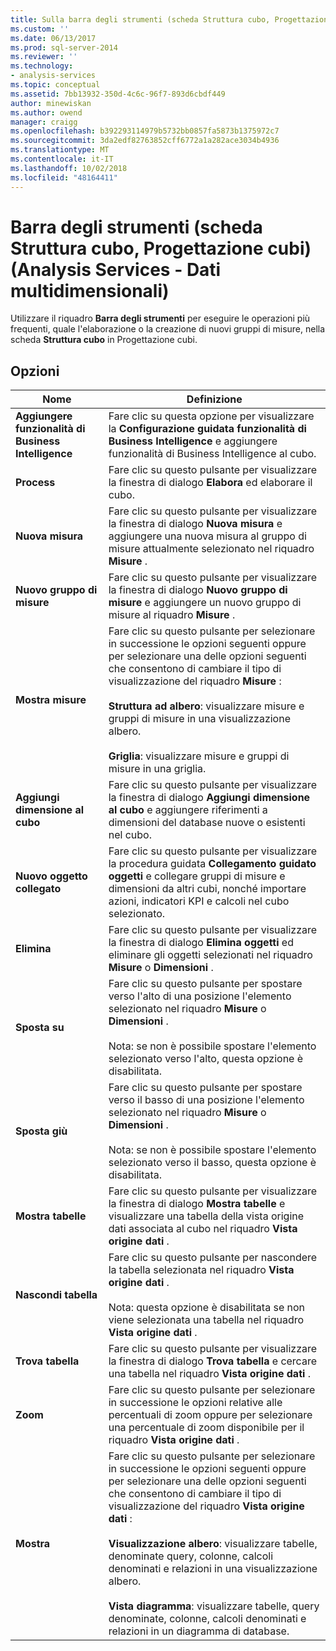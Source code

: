 ```yaml
---
title: Sulla barra degli strumenti (scheda Struttura cubo, Progettazione cubi) (Analysis Services - dati multidimensionali) | Microsoft Docs
ms.custom: ''
ms.date: 06/13/2017
ms.prod: sql-server-2014
ms.reviewer: ''
ms.technology:
- analysis-services
ms.topic: conceptual
ms.assetid: 7bb13932-350d-4c6c-96f7-893d6cbdf449
author: minewiskan
ms.author: owend
manager: craigg
ms.openlocfilehash: b392293114979b5732bb0857fa5873b1375972c7
ms.sourcegitcommit: 3da2edf82763852cff6772a1a282ace3034b4936
ms.translationtype: MT
ms.contentlocale: it-IT
ms.lasthandoff: 10/02/2018
ms.locfileid: "48164411"
---
```

# <a name="toolbar-cube-structure-tab-cube-designer-analysis-services---multidimensional-data"></a>Barra degli strumenti (scheda Struttura cubo, Progettazione cubi) (Analysis Services - Dati multidimensionali)
  Utilizzare il riquadro **Barra degli strumenti** per eseguire le operazioni più frequenti, quale l'elaborazione o la creazione di nuovi gruppi di misure, nella scheda **Struttura cubo** in Progettazione cubi.  
  
## <a name="options"></a>Opzioni  
  
|Nome|Definizione|  
|----------|----------------|  
|**Aggiungere funzionalità di Business Intelligence**|Fare clic su questa opzione per visualizzare la **Configurazione guidata funzionalità di Business Intelligence** e aggiungere funzionalità di Business Intelligence al cubo.|  
|**Process**|Fare clic su questo pulsante per visualizzare la finestra di dialogo **Elabora** ed elaborare il cubo.|  
|**Nuova misura**|Fare clic su questo pulsante per visualizzare la finestra di dialogo **Nuova misura** e aggiungere una nuova misura al gruppo di misure attualmente selezionato nel riquadro **Misure** .|  
|**Nuovo gruppo di misure**|Fare clic su questo pulsante per visualizzare la finestra di dialogo **Nuovo gruppo di misure** e aggiungere un nuovo gruppo di misure al riquadro **Misure** .|  
|**Mostra misure**|Fare clic su questo pulsante per selezionare in successione le opzioni seguenti oppure per selezionare una delle opzioni seguenti che consentono di cambiare il tipo di visualizzazione del riquadro **Misure** :<br /><br /> **Struttura ad albero**: visualizzare misure e gruppi di misure in una visualizzazione albero.<br /><br /> **Griglia**: visualizzare misure e gruppi di misure in una griglia.|  
|**Aggiungi dimensione al cubo**|Fare clic su questo pulsante per visualizzare la finestra di dialogo **Aggiungi dimensione al cubo** e aggiungere riferimenti a dimensioni del database nuove o esistenti nel cubo.|  
|**Nuovo oggetto collegato**|Fare clic su questo pulsante per visualizzare la procedura guidata **Collegamento guidato oggetti** e collegare gruppi di misure e dimensioni da altri cubi, nonché importare azioni, indicatori KPI e calcoli nel cubo selezionato.|  
|**Elimina**|Fare clic su questo pulsante per visualizzare la finestra di dialogo **Elimina oggetti** ed eliminare gli oggetti selezionati nel riquadro **Misure** o **Dimensioni** .|  
|**Sposta su**|Fare clic su questo pulsante per spostare verso l'alto di una posizione l'elemento selezionato nel riquadro **Misure** o **Dimensioni** .<br /><br /> Nota: se non è possibile spostare l'elemento selezionato verso l'alto, questa opzione è disabilitata.|  
|**Sposta giù**|Fare clic su questo pulsante per spostare verso il basso di una posizione l'elemento selezionato nel riquadro **Misure** o **Dimensioni** .<br /><br /> Nota: se non è possibile spostare l'elemento selezionato verso il basso, questa opzione è disabilitata.|  
|**Mostra tabelle**|Fare clic su questo pulsante per visualizzare la finestra di dialogo **Mostra tabelle** e visualizzare una tabella della vista origine dati associata al cubo nel riquadro **Vista origine dati** .|  
|**Nascondi tabella**|Fare clic su questo pulsante per nascondere la tabella selezionata nel riquadro **Vista origine dati** .<br /><br /> Nota: questa opzione è disabilitata se non viene selezionata una tabella nel riquadro **Vista origine dati** .|  
|**Trova tabella**|Fare clic su questo pulsante per visualizzare la finestra di dialogo **Trova tabella** e cercare una tabella nel riquadro **Vista origine dati** .|  
|**Zoom**|Fare clic su questo pulsante per selezionare in successione le opzioni relative alle percentuali di zoom oppure per selezionare una percentuale di zoom disponibile per il riquadro **Vista origine dati** .|  
|**Mostra**|Fare clic su questo pulsante per selezionare in successione le opzioni seguenti oppure per selezionare una delle opzioni seguenti che consentono di cambiare il tipo di visualizzazione del riquadro **Vista origine dati** :<br /><br /> **Visualizzazione albero**: visualizzare tabelle, denominate query, colonne, calcoli denominati e relazioni in una visualizzazione albero.<br /><br /> **Vista diagramma**: visualizzare tabelle, query denominate, colonne, calcoli denominati e relazioni in un diagramma di database.|  
  
  
